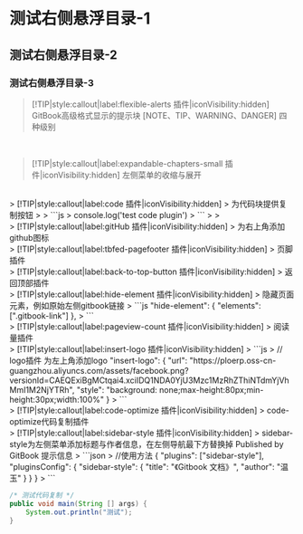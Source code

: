# 测试右侧悬浮目录-1

## 测试右侧悬浮目录-2

### 测试右侧悬浮目录-3


> [!TIP|style:callout|label:flexible-alerts 插件|iconVisibility:hidden]
GitBook高级格式显示的提示块 [NOTE、TIP、WARNING、DANGER] 四种级别

<br/>

> [!TIP|style:callout|label:expandable-chapters-small 插件|iconVisibility:hidden]
左侧菜单的收缩与展开

<br/>
> [!TIP|style:callout|label:code 插件|iconVisibility:hidden]
> 为代码块提供复制按钮
>
> ```js
> console.log('test code plugin')
> ```
>
>

<br/>
> [!TIP|style:callout|label:gitHub 插件|iconVisibility:hidden]
> 为右上角添加github图标


<br/>
> [!TIP|style:callout|label:tbfed-pagefooter 插件|iconVisibility:hidden]
> 页脚插件

<br/>
> [!TIP|style:callout|label:back-to-top-button 插件|iconVisibility:hidden]
> 返回顶部插件

<br/>
> [!TIP|style:callout|label:hide-element 插件|iconVisibility:hidden]
> 隐藏页面元素，例如原始左侧gitbook链接
> ```js
"hide-element": {
    "elements": [".gitbook-link"]
},
> ```

<br/>
> [!TIP|style:callout|label:pageview-count 插件|iconVisibility:hidden]
> 阅读量插件

<br/>
> [!TIP|style:callout|label:insert-logo 插件|iconVisibility:hidden]
> ```js
>  // logo插件 为左上角添加logo
"insert-logo": {
    "url": "https://ploerp.oss-cn-guangzhou.aliyuncs.com/assets/facebook.png?versionId=CAEQExiBgMCtqai4.xciIDQ1NDA0YjU3Mzc1MzRhZThiNTdmYjVhMmI1M2NjYTRh",
    "style": "background: none;max-height:80px;min-height:30px;width:100%"
}
> ```

<br/>
> [!TIP|style:callout|label:code-optimize 插件|iconVisibility:hidden]
> code-optimize代码复制插件

<br/>
> [!TIP|style:callout|label:sidebar-style 插件|iconVisibility:hidden]
> sidebar-style为左侧菜单添加标题与作者信息，在左侧导航最下方替换掉 Published by GitBook 提示信息
> ```json
> //使用方法
{
    "plugins": ["sidebar-style"],
    "pluginsConfig": {
        "sidebar-style": {
            "title": "《Gitbook 文档》",
            "author": "温玉"
        }
    }
}
> ```

```java
/* 测试代码复制 */
public void main(String [] args) {
    System.out.println("测试");
}
```


